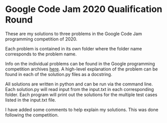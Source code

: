 # Google Code Jam 2020 Qualification Round

These are my solutions to three problems in the Google Code Jam programming competition of 2020. 

Each problem is contained in its own folder where the folder name corresponds to the problem name. 

Info on the individual problems can be found in the Google programming competition archives [here](https://codingcompetitions.withgoogle.com/codejam/round/000000000019fd27). A high-level explanation of the problem can be found in each of the solution.py files as a docstring. 

All solutions are written in python and can be run via the command line. Each solution.py will read input from the input.txt in each corresponding folder. Each program will print out the solutions for the multiple test cases listed in the input.txt file.

I have added some comments to help explain my solutions. This was done following the competition.  
